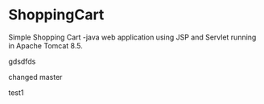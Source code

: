 # ShoppingCart
Simple Shopping Cart -java web application using JSP and Servlet running in Apache Tomcat 8.5.


gdsdfds

changed master

test1